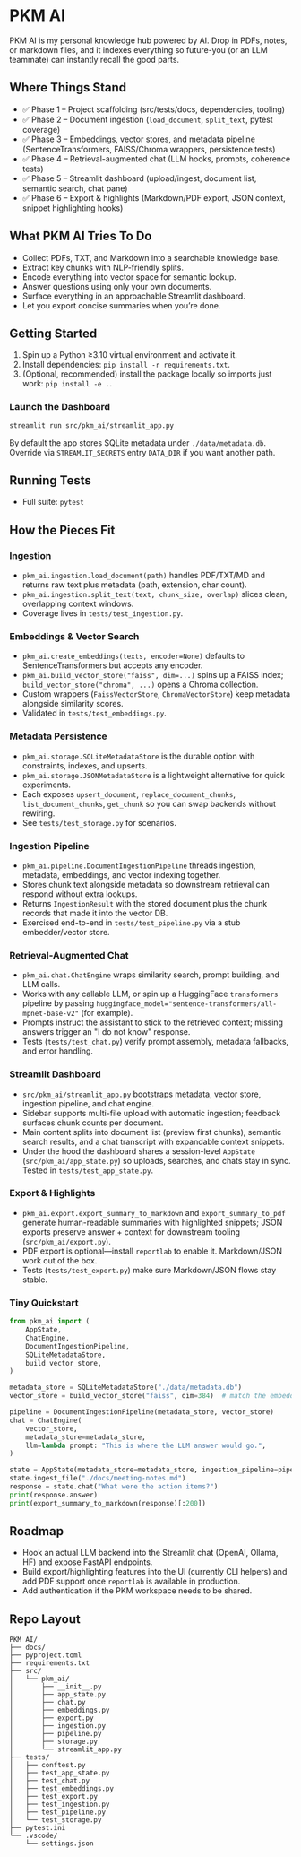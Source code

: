 # PKM AI

PKM AI is my personal knowledge hub powered by AI. Drop in PDFs, notes, or markdown files, and it indexes everything so future-you (or an LLM teammate) can instantly recall the good parts.

## Where Things Stand
- ✅ Phase 1 – Project scaffolding (src/tests/docs, dependencies, tooling)
- ✅ Phase 2 – Document ingestion (`load_document`, `split_text`, pytest coverage)
- ✅ Phase 3 – Embeddings, vector stores, and metadata pipeline (SentenceTransformers, FAISS/Chroma wrappers, persistence tests)
- ✅ Phase 4 – Retrieval-augmented chat (LLM hooks, prompts, coherence tests)
- ✅ Phase 5 – Streamlit dashboard (upload/ingest, document list, semantic search, chat pane)
- ✅ Phase 6 – Export & highlights (Markdown/PDF export, JSON context, snippet highlighting hooks)

## What PKM AI Tries To Do
- Collect PDFs, TXT, and Markdown into a searchable knowledge base.
- Extract key chunks with NLP-friendly splits.
- Encode everything into vector space for semantic lookup.
- Answer questions using only your own documents.
- Surface everything in an approachable Streamlit dashboard.
- Let you export concise summaries when you’re done.

## Getting Started
1. Spin up a Python ≥3.10 virtual environment and activate it.
2. Install dependencies: `pip install -r requirements.txt`.
3. (Optional, recommended) install the package locally so imports just work: `pip install -e .`.

### Launch the Dashboard
```bash
streamlit run src/pkm_ai/streamlit_app.py
```
By default the app stores SQLite metadata under `./data/metadata.db`. Override via `STREAMLIT_SECRETS` entry `DATA_DIR` if you want another path.

## Running Tests
- Full suite: `pytest`

## How the Pieces Fit
### Ingestion
- `pkm_ai.ingestion.load_document(path)` handles PDF/TXT/MD and returns raw text plus metadata (path, extension, char count).
- `pkm_ai.ingestion.split_text(text, chunk_size, overlap)` slices clean, overlapping context windows.
- Coverage lives in `tests/test_ingestion.py`.

### Embeddings & Vector Search
- `pkm_ai.create_embeddings(texts, encoder=None)` defaults to SentenceTransformers but accepts any encoder.
- `pkm_ai.build_vector_store("faiss", dim=...)` spins up a FAISS index; `build_vector_store("chroma", ...)` opens a Chroma collection.
- Custom wrappers (`FaissVectorStore`, `ChromaVectorStore`) keep metadata alongside similarity scores.
- Validated in `tests/test_embeddings.py`.

### Metadata Persistence
- `pkm_ai.storage.SQLiteMetadataStore` is the durable option with constraints, indexes, and upserts.
- `pkm_ai.storage.JSONMetadataStore` is a lightweight alternative for quick experiments.
- Each exposes `upsert_document`, `replace_document_chunks`, `list_document_chunks`, `get_chunk` so you can swap backends without rewiring.
- See `tests/test_storage.py` for scenarios.

### Ingestion Pipeline
- `pkm_ai.pipeline.DocumentIngestionPipeline` threads ingestion, metadata, embeddings, and vector indexing together.
- Stores chunk text alongside metadata so downstream retrieval can respond without extra lookups.
- Returns `IngestionResult` with the stored document plus the chunk records that made it into the vector DB.
- Exercised end-to-end in `tests/test_pipeline.py` via a stub embedder/vector store.

### Retrieval-Augmented Chat
- `pkm_ai.chat.ChatEngine` wraps similarity search, prompt building, and LLM calls.
- Works with any callable LLM, or spin up a HuggingFace `transformers` pipeline by passing `huggingface_model="sentence-transformers/all-mpnet-base-v2"` (for example).
- Prompts instruct the assistant to stick to the retrieved context; missing answers trigger an "I do not know" response.
- Tests (`tests/test_chat.py`) verify prompt assembly, metadata fallbacks, and error handling.

### Streamlit Dashboard
- `src/pkm_ai/streamlit_app.py` bootstraps metadata, vector store, ingestion pipeline, and chat engine.
- Sidebar supports multi-file upload with automatic ingestion; feedback surfaces chunk counts per document.
- Main content splits into document list (preview first chunks), semantic search results, and a chat transcript with expandable context snippets.
- Under the hood the dashboard shares a session-level `AppState` (`src/pkm_ai/app_state.py`) so uploads, searches, and chats stay in sync. Tested in `tests/test_app_state.py`.

### Export & Highlights
- `pkm_ai.export.export_summary_to_markdown` and `export_summary_to_pdf` generate human-readable summaries with highlighted snippets; JSON exports preserve answer + context for downstream tooling (`src/pkm_ai/export.py`).
- PDF export is optional—install `reportlab` to enable it. Markdown/JSON work out of the box.
- Tests (`tests/test_export.py`) make sure Markdown/JSON flows stay stable.

### Tiny Quickstart
```python
from pkm_ai import (
    AppState,
    ChatEngine,
    DocumentIngestionPipeline,
    SQLiteMetadataStore,
    build_vector_store,
)

metadata_store = SQLiteMetadataStore("./data/metadata.db")
vector_store = build_vector_store("faiss", dim=384)  # match the embedding model dimension

pipeline = DocumentIngestionPipeline(metadata_store, vector_store)
chat = ChatEngine(
    vector_store,
    metadata_store=metadata_store,
    llm=lambda prompt: "This is where the LLM answer would go.",
)

state = AppState(metadata_store=metadata_store, ingestion_pipeline=pipeline, chat_engine=chat)
state.ingest_file("./docs/meeting-notes.md")
response = state.chat("What were the action items?")
print(response.answer)
print(export_summary_to_markdown(response)[:200])
```

## Roadmap
- Hook an actual LLM backend into the Streamlit chat (OpenAI, Ollama, HF) and expose FastAPI endpoints.
- Build export/highlighting features into the UI (currently CLI helpers) and add PDF support once `reportlab` is available in production.
- Add authentication if the PKM workspace needs to be shared.

## Repo Layout
```
PKM AI/
├── docs/
├── pyproject.toml
├── requirements.txt
├── src/
│   └── pkm_ai/
│       ├── __init__.py
│       ├── app_state.py
│       ├── chat.py
│       ├── embeddings.py
│       ├── export.py
│       ├── ingestion.py
│       ├── pipeline.py
│       ├── storage.py
│       └── streamlit_app.py
├── tests/
│   ├── conftest.py
│   ├── test_app_state.py
│   ├── test_chat.py
│   ├── test_embeddings.py
│   ├── test_export.py
│   ├── test_ingestion.py
│   ├── test_pipeline.py
│   └── test_storage.py
├── pytest.ini
└── .vscode/
    └── settings.json
```
